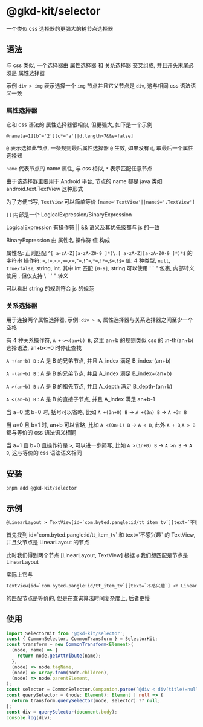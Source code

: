 # @gkd-kit/selector

一个类似 css 选择器的更强大的树节点选择器

## 语法

与 css 类似, 一个选择器由 属性选择器 和 关系选择器 交叉组成, 并且开头末尾必须是 属性选择器

示例 `div > img` 表示选择一个 `img` 节点并且它父节点是 `div`, 这与相同 css 语法语义一致

### 属性选择器

它和 css 语法的 属性选择器很相似, 但更强大, 如下是一个示例

`@name[a=1][b^='2'][c*='a'||d.length>7&&e=false]`

`@` 表示选择此节点, 一条规则最后属性选择器 `@` 生效, 如果没有 `@`, 取最后一个属性选择器

`name` 代表节点的 name 属性, 与 css 相似, `*` 表示匹配任意节点

由于该选择器主要用于 Android 平台, 节点的 name 都是 java 类如 android.text.TextView 这种形式

为了方便书写, `TextView` 可以简单等价 `[name='TextView'||name$='.TextView']`

`[]` 内部是一个 LogicalExpression/BinaryExpression

LogicalExpression 有操作符 || && 语义及其优先级都与 js 的一致

BinaryExpression 由 属性名 操作符 值 构成

属性名: 正则匹配 `^[_a-zA-Z][a-zA-Z0-9_]*(\.[_a-zA-Z][a-zA-Z0-9_]*)*$` 的字符串
操作符: `=`,`!=`,`>`,`<`,`>=`,`<=`,`^=`,`!^=`,`*=`,`!*=`,`$=`,`!$=`
值: 4 种类型, `null`, `true/false`, string, int. 其中 int 匹配 `[0-9]`, string 可以使用 ' &#96; " 包裹, 内部转义使用 \, 但仅支持 \ &#96; \' \" 转义

可以看出 string 的规则符合 js 的规范

### 关系选择器

用于连接两个属性选择器, 示例: `div > a`, 属性选择器与关系选择器之间至少一个空格

有 4 种关系操作符, `A +-><(an+b) B`, 这里 an+b 的规则类似 css 的 :n-th(an+b) 选择语法, an+b<=0 时停止查找

`A +(an+b) B` : A 是 B 的兄弟节点, 并且 A_index 满足 B_index-(an+b)

`A -(an+b) B` : A 是 B 的兄弟节点, 并且 A_index 满足 B_index+(an+b)

`A >(an+b) B` : A 是 B 的祖先节点, 并且 A_depth 满足 B_depth-(an+b)

`A <(an+b) B` : A 是 B 的直接子节点, 并且 A_index 满足 an+b-1

当 a=0 或 b=0 时, 括号可以省略, 比如 `A +(3n+0) B` -> `A +(3n) B` -> `A +3n B`

当 a=0 且 b=1 时, an+b 可以省略, 比如 `A <(0n+1) B` -> `A < B`, 此外 `A + B`,`A > B` 都与等价的 css 语法语义相同

当 a=1 且 b=0 且操作符是 `>`, 可以进一步简写, 比如 `A >(1n+0) B` -> `A >n B` -> `A B`, 这与等价的 css 语法语义相同

## 安装

```shell
pnpm add @gkd-kit/selector
```

## 示例

```txt
@LinearLayout > TextView[id=`com.byted.pangle:id/tt_item_tv`][text=`不感兴趣`]
```

首先找到 id=&#96;com.byted.pangle:id/tt_item_tv&#96; 和 text=&#96;不感兴趣&#96; 的 TextView, 并且父节点是 LinearLayout 的节点

此时我们得到两个节点 [LinearLayout, TextView] 根据 `@` 我们想匹配是节点是 LinearLayout

实际上它与

```txt
TextView[id=`com.byted.pangle:id/tt_item_tv`][text=`不感兴趣`] <n LinearLayout
```

的匹配节点是等价的, 但是在查询算法时间复杂度上, 后者更慢

## 使用

```ts
import SelectorKit from '@gkd-kit/selector';
const { CommonSelector, CommonTransform } = SelectorKit;
const transform = new CommonTransform<Element>(
  (node, name) => {
    return node.getAttribute(name);
  },
  (node) => node.tagName,
  (node) => Array.from(node.children),
  (node) => node.parentElement,
);
const selector = CommonSelector.Companion.parse(`@div < div[title!=null]`);
const querySelector = (node: Element): Element | null => {
  return transform.querySelector(node, selector) ?? null;
};
const div = querySelector(document.body);
console.log(div);
```
